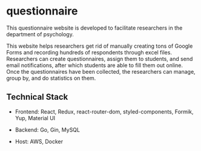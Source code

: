 # questionnaire

This questionnaire website is developed to facilitate researchers in the department of psychology.

This website helps researchers get rid of manually creating tons of Google Forms and recording hundreds of respondents through excel files. Researchers can create questionnaires, assign them to students, and send email notifications, after which students are able to fill them out online. Once the questionnaires have been collected, the researchers can manage, group by, and do statistics on them.

## Technical Stack

* Frontend: React, Redux, react-router-dom, styled-components, Formik, Yup, Material UI

* Backend: Go, Gin, MySQL

* Host: AWS, Docker
